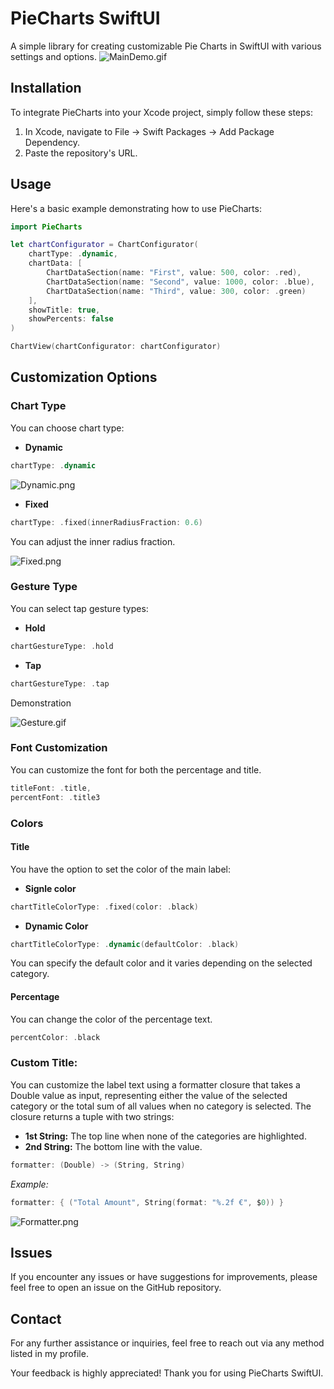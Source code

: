 # PieCharts SwiftUI

A simple library for creating customizable Pie Charts in SwiftUI with various settings and options.
![MainDemo.gif](Demo%20Images%2FMainDemo.gif)

## Installation

To integrate PieCharts into your Xcode project, simply follow these steps:

1. In Xcode, navigate to File -> Swift Packages -> Add Package Dependency.
2. Paste the repository's URL.

## Usage

Here's a basic example demonstrating how to use PieCharts:

```swift
import PieCharts

let chartConfigurator = ChartConfigurator(
    chartType: .dynamic,
    chartData: [
        ChartDataSection(name: "First", value: 500, color: .red),
        ChartDataSection(name: "Second", value: 1000, color: .blue),
        ChartDataSection(name: "Third", value: 300, color: .green)
    ],
    showTitle: true,
    showPercents: false
)

ChartView(chartConfigurator: chartConfigurator)
```

## Customization Options

### Chart Type

You can choose chart type:

* **Dynamic**

```swift
chartType: .dynamic
```

![Dynamic.png](Demo%20Images%2FDynamic.png)

* **Fixed**

```swift
chartType: .fixed(innerRadiusFraction: 0.6)
```

You can adjust the inner radius fraction.

![Fixed.png](Demo%20Images%2FFixed.png)

### Gesture Type

You can select tap gesture types:

* **Hold**

```swift
chartGestureType: .hold
```

* **Tap**

```swift
chartGestureType: .tap
```

Demonstration

![Gesture.gif](Demo%20Images%2FGesture.gif)

### Font Customization

You can customize the font for both the percentage and title.

```swift
titleFont: .title,
percentFont: .title3
```

### Colors

#### Title

You have the option to set the color of the main label:

* **Signle color**

```swift
chartTitleColorType: .fixed(color: .black)
```

* **Dynamic Color**

```swift
chartTitleColorType: .dynamic(defaultColor: .black)
```

You can specify the default color and it varies depending on the selected category.

#### Percentage

You can change the color of the percentage text.

```swift
percentColor: .black
```

### Custom Title:

You can customize the label text using a formatter closure that takes a Double value as input, representing either the
value of the selected category or the total sum of all values when no category is selected. The closure returns a tuple
with two strings:

* **1st String:** The top line when none of the categories are highlighted.
* **2nd String:** The bottom line with the value.

```swift
formatter: (Double) -> (String, String)
```

*Example:*

```swift
formatter: { ("Total Amount", String(format: "%.2f €", $0)) }
```

![Formatter.png](Demo%20Images%2FFormatter.png)

## Issues

If you encounter any issues or have suggestions for improvements, please feel free to open an issue on the GitHub
repository.

## Contact
For any further assistance or inquiries, feel free to reach out via any method listed in my profile.

Your feedback is highly appreciated! Thank you for using PieCharts SwiftUI.